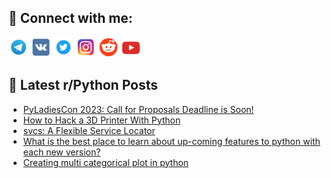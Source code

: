 ## 🔎 Connect with me:
[<img src="https://github.com/bullbesh/bullbesh/blob/main/images/Telegram.png" width="32" height="32" />](https://t.me/bullbesh)
[<img src="https://github.com/bullbesh/bullbesh/blob/main/images/VK.png" width="32" height="32" />](https://vk.com/bullbesh)
[<img src="https://github.com/bullbesh/bullbesh/blob/main/images/Twitter.png" width="32" height="32" />](https://twitter.com/bullbesh1)
[<img src="https://github.com/bullbesh/bullbesh/blob/main/images/Instagram.png" width="32" height="32" />](https://www.instagram.com/bullbesh)
[<img src="https://github.com/bullbesh/bullbesh/blob/main/images/Reddit.png" width="32" height="32" />](https://www.reddit.com/user/bullbesh)
[<img src="https://github.com/bullbesh/bullbesh/blob/main/images/YouTube.png" width="32" height="32" />](https://www.youtube.com/channel/UCtfjRs6uzgq5mfm8S06WTcg)

## 📕 Latest r/Python Posts
<!-- BLOG-POST-LIST:START -->
- [PyLadiesCon 2023: Call for Proposals Deadline is Soon!](https://www.reddit.com/r/Python/comments/16csgv5/pyladiescon_2023_call_for_proposals_deadline_is/)
- [How to Hack a 3D Printer With Python](https://www.reddit.com/r/Python/comments/16cleut/how_to_hack_a_3d_printer_with_python/)
- [svcs: A Flexible Service Locator](https://www.reddit.com/r/Python/comments/16cle8r/svcs_a_flexible_service_locator/)
- [What is the best place to learn about up-coming features to python with each new version?](https://www.reddit.com/r/Python/comments/16cl8o0/what_is_the_best_place_to_learn_about_upcoming/)
- [Creating multi categorical plot in python](https://www.reddit.com/r/Python/comments/16cl7jx/creating_multi_categorical_plot_in_python/)
<!-- BLOG-POST-LIST:END -->
